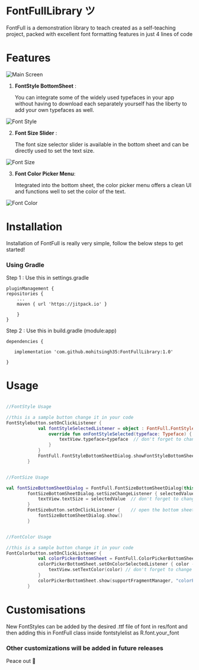   # FontFullLibrary ツ 

FontFull is a demonstration library to teach created as a self-teaching project, packed with excellent font formatting features in just 4 lines of code

# Features

![Main Screen](https://github.com/mohitsingh35/FontFullLibrary/assets/130476288/a444dd62-91ca-4e7f-920d-ce269a91dc48)


1. **FontStyle BottomSheet** :

   You can integrate some of the widely used typefaces in your app without having to download each separately yourself has the liberty to add your own typefaces as well.

![Font Style](https://github.com/mohitsingh35/FontFullLibrary/assets/130476288/d55769ad-cf65-4118-bec9-bdfc43ad1724)


2. **Font Size Slider** :

   The font size selector slider is available in the bottom sheet and can be directly used to set the text size.

![Font Size](https://github.com/mohitsingh35/FontFullLibrary/assets/130476288/57a03bf3-e3ee-40a2-bd1a-34f101ab62a7)


3. **Font Color Picker Menu**:

   Integrated into the bottom sheet, the color picker menu offers a clean UI and functions well to set the color of the text.
   
![Font Color](https://github.com/mohitsingh35/FontFullLibrary/assets/130476288/0ccd77c4-e6f0-4820-96f1-96fa29016ad8)


# Installation

   Installation of FontFull is really very simple, follow the below steps to get started!


### Using Gradle

   Step 1 : Use this in settings.gradle

    pluginManagement {
    repositories {
        ...
        maven { url 'https://jitpack.io' }
      
        }
    }

   Step 2 : Use this in build.gradle (module:app)

   
    dependencies { 
    
       implementation 'com.github.mohitsingh35:FontFullLibrary:1.0'
       
	}

 

 # Usage
```kotlin

//FontStyle Usage

//this is a sample button change it in your code
FontStylebutton.setOnClickListener {
            val fontStyleSelectedListener = object : FontFull.FontStyleBottomSheetDialog.OnFontStyleSelectedListener {
                override fun onFontStyleSelected(typeface: Typeface) {
                    textView.typeface=typeface  // don't forget to change your textview here
                }
            }
            FontFull.FontStyleBottomSheetDialog.showFontStyleBottomSheet(this, fontStyleSelectedListener)
        }
```



```kotlin

//FontSize Usage

val fontSizeBottomSheetDialog = FontFull.FontSizeBottomSheetDialog(this)
        fontSizeBottomSheetDialog.setSizeChangeListener { selectedValue ->
            textView.textSize = selectedValue  // don't forget to change your textview here
        }
        FontSizebutton.setOnClickListener {    // open the bottom sheet
            fontSizeBottomSheetDialog.show()
        }

```


```kotlin

//FontColor Usage

//this is a sample button change it in your code
FontColorbutton.setOnClickListener {
            val colorPickerBottomSheet = FontFull.ColorPickerBottomSheet()
            colorPickerBottomSheet.setOnColorSelectedListener { color ->
                textView.setTextColor(color) // don't forget to change your textview here
            }
            colorPickerBottomSheet.show(supportFragmentManager, "colorPicker")
        }

```

# Customisations

New FontStyles can be added by the desired .ttf file of font in res/font and then adding this in FontFull class inside fontstylelist as R.font.your_font

### Other customizations will be added in future releases

Peace out 🤞
